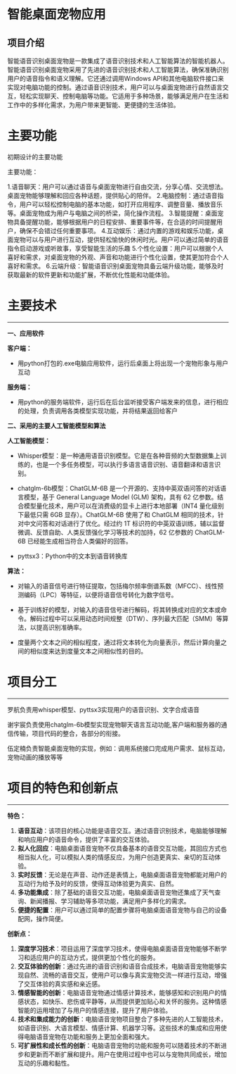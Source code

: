# 智能桌面宠物应用



## 项目介绍

智能语音识别桌面宠物是一款集成了语音识别技术和人工智能算法的智能机器人。智能语音识别桌面宠物采用了先进的语音识别技术和人工智能算法，确保准确识别用户的语音指令和语义理解。它还通过调用Windows API和其他电脑软件接口来实现对电脑功能的控制。通过语音识别技术，用户可以与桌面宠物进行自然语言交互，轻松实现聊天、控制电脑等功能。它适用于多种场景，能够满足用户在生活和工作中的多样化需求，为用户带来更智能、更便捷的生活体验。



# 主要功能

初期设计的主要功能

主要功能：

1.语音聊天：用户可以通过语音与桌面宠物进行自由交流，分享心情、交流想法。桌面宠物能够理解和回应各种话题，提供贴心的陪伴。
2.电脑控制：通过语音指令，用户可以轻松控制电脑的基本功能，如打开应用程序、调整音量、播放音乐等。桌面宠物成为用户与电脑之间的桥梁，简化操作流程。
3.智能提醒：桌面宠物具备提醒功能，能够根据用户的日程安排、重要事件等，在合适的时间提醒用户，确保不会错过任何重要事项。
4.互动娱乐：通过内置的游戏和娱乐功能，桌面宠物可以与用户进行互动，提供轻松愉快的休闲时光。用户可以通过简单的语音指令启动游戏或听故事，享受智能生活的乐趣
5.个性化设置：用户可以根据个人喜好和需求，对桌面宠物的外观、声音和功能进行个性化设置，使其更加符合个人喜好和需求。
6.云端升级：智能语音识别桌面宠物具备云端升级功能，能够及时获取最新的软件更新和功能扩展，不断优化性能和功能体验。

# 主要技术

---

**一、应用软件**

**客户端：**

- 用python打包的.exe电脑应用软件，运行后桌面上将出现一个宠物形象与用户互动

**服务端：**

- 用python的服务端软件，运行后在后台监听接受客户端发来的信息，进行相应的处理，负责调用各类模型实现功能，并将结果返回给客户

**二、采用的主要人工智能模型和算法**

**人工智能模型：**

- Whisper模型：是一种通用语音识别模型。它是在各种音频的大型数据集上训练的，也是一个多任务模型，可以执行多语言语音识别、语音翻译和语言识别。

- chatglm-6b模型：ChatGLM-6B 是一个开源的、支持中英双语问答的对话语言模型，基于 General Language Model (GLM) 架构，具有 62 亿参数。结合模型量化技术，用户可以在消费级的显卡上进行本地部署（INT4 量化级别下最低只需 6GB 显存）。ChatGLM-6B 使用了和 ChatGLM 相同的技术，针对中文问答和对话进行了优化。经过约 1T 标识符的中英双语训练，辅以监督微调、反馈自助、人类反馈强化学习等技术的加持，62 亿参数的 ChatGLM-6B 已经能生成相当符合人类偏好的回答。

- pyttsx3：Python中的文本到语音转换库

**算法：**

- 对输入的语音信号进行特征提取，包括梅尔频率倒谱系数（MFCC）、线性预测编码（LPC）等特征，以便将语音信号转化为数字信号。

- 基于训练好的模型，对输入的语音信号进行解码，将其转换成对应的文本或命令。解码过程中可以采用动态时间规整（DTW）、序列最大匹配（SMM）等算法，以提高识别准确率。

- 度量两个文本之间的相似程度，通过将文本转化为向量表示，然后计算向量之间的相似度来达到度量文本之间相似性的目的。

  

# 项目分工


---


罗航负责用whisper模型、pyttsx3实现用户的语音识别、文字合成语音

谢宇宸负责使用chatglm-6b模型实现宠物聊天语言互动功能,客户端和服务器的通信传输，项目代码的整合，各部分的衔接。

伍定楠负责智能桌面宠物的实现，例如：调用系统接口完成用户需求、鼠标互动，宠物动画的播放等等

# 项目的特色和创新点


---

**特色：**

1. **语音互动**：该项目的核心功能是语音交互。通过语音识别技术，电脑能够理解和响应用户的语音命令，提供了丰富的交互体验。
2. **拟人化回应**：电脑桌面语音宠物不仅具备基本的语音交互功能，其回应方式也相当拟人化，可以模拟人类的情感反应，为用户创造更真实、亲切的互动体验。
3. **实时反馈**：无论是在声音、动作还是表情上，电脑桌面语音宠物都能对用户的互动行为给予及时的反馈，使得互动体验更为真实、自然。
4. **多功能集成**：除了基础的语音交互功能，电脑桌面语音宠物还集成了天气查询、新闻播报、学习辅助等多项功能，满足用户多样化的需求。
5. **便捷的配置**：用户可以通过简单的配置步骤将电脑桌面语音宠物与自己的设备配网，操作简便。

**创新点：**

1. **深度学习技术**：项目运用了深度学习技术，使得电脑桌面语音宠物能够不断学习和适应用户的互动方式，提供更加个性化的服务。
2. **交互体验的创新**：通过先进的语音识别和语音合成技术，电脑语音宠物能够实现自然、流畅的语音交互，使用户可以像与真实宠物交流一样进行互动，增强了交互体验的真实感和亲近感。
3. **情感智能的创新**：电脑语音宠物通过情感计算技术，能够感知和识别用户的情感状态，如快乐、悲伤或平静等，从而提供更加贴心和关怀的服务。这种情感智能的运用增加了与用户的情感连接，提升了用户体验。
4. **技术和集成能力的创新**：电脑语音宠物项目整合了多种先进的人工智能技术，如语音识别、大语言模型、情感计算、机器学习等。这些技术的集成和应用使得电脑语音宠物在功能和服务上更加全面和强大。
5. **可扩展性和成长性的创新**：电脑语音宠物的功能和服务可以随着技术的不断进步和更新而不断扩展和提升。用户在使用过程中也可以与宠物共同成长，增加互动的乐趣和黏性。

